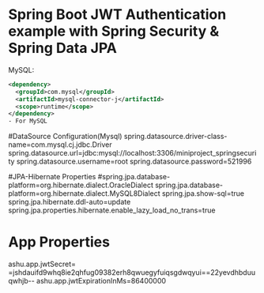 # Spring Boot JWT Authentication example with Spring Security & Spring Data JPA

 MySQL:
```xml
<dependency>
  <groupId>com.mysql</groupId>
  <artifactId>mysql-connector-j</artifactId>
  <scope>runtime</scope>
</dependency>
- For MySQL
```
#DataSource Configuration(Mysql)
spring.datasource.driver-class-name=com.mysql.cj.jdbc.Driver
spring.datasource.url=jdbc:mysql://localhost:3306/miniproject_springsecurity
spring.datasource.username=root
spring.datasource.password=521996

#JPA-Hibernate Properties
#spring.jpa.database-platform=org.hibernate.dialect.OracleDialect
spring.jpa.database-platform=org.hibernate.dialect.MySQL8Dialect
spring.jpa.show-sql=true
spring.jpa.hibernate.ddl-auto=update
spring.jpa.properties.hibernate.enable_lazy_load_no_trans=true

# App Properties
ashu.app.jwtSecret= =jshdauifd9whq8ie2qhfug09382erh8qwuegyfuiqsgdwqyui==22yevdhbduuqwhjb--
ashu.app.jwtExpirationInMs=86400000
```



